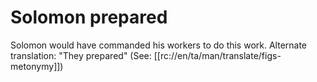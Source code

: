 # Solomon prepared

Solomon would have commanded his workers to do this work. Alternate translation: "They prepared" (See: [[rc://en/ta/man/translate/figs-metonymy]])

